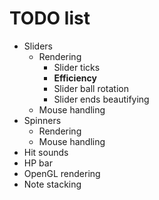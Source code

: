 # TODO list

* Sliders
  * Rendering
    * Slider ticks
    * **Efficiency**
    * Slider ball rotation
    * Slider ends beautifying
  * Mouse handling
* Spinners
  * Rendering
  * Mouse handling
* Hit sounds
* HP bar
* OpenGL rendering
* Note stacking
